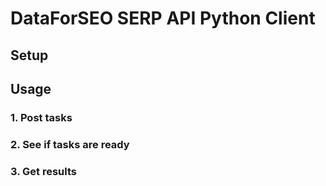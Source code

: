 # DataForSEO SERP API Python Client

## Setup

## Usage

### 1. Post tasks

### 2. See if tasks are ready

### 3. Get results

